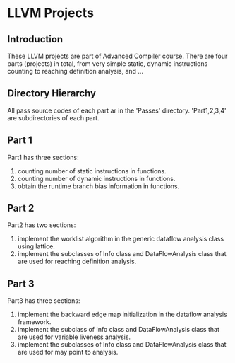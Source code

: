 # LLVM Projects

## Introduction
These LLVM projects are part of Advanced Compiler course. There are four parts (projects) in total, from very simple static, dynamic instructions counting to reaching definition analysis, and ...

## Directory Hierarchy
All pass source codes of each part ar in the 'Passes' directory. 'Part1,2,3,4' are subdirectories of each part.

## Part 1
Part1 has three sections:
1.  counting number of static instructions in functions.
2.  counting number of dynamic instructions in functions.
3.  obtain the runtime branch bias information in functions.

## Part 2
Part2 has two sections:
1.  implement the worklist algorithm in the generic dataflow analysis class using lattice.
2.  implement the subclasses of Info class and DataFlowAnalysis class that are used for reaching definition analysis.

## Part 3
Part3 has three sections:
1.  implement the backward edge map initialization in the dataflow analysis framework.
2.  implement the subclass of Info class and DataFlowAnalysis class that are used for variable liveness analysis.
2.  implement the subclasses of Info class and DataFlowAnalysis class that are used for may point to analysis.
